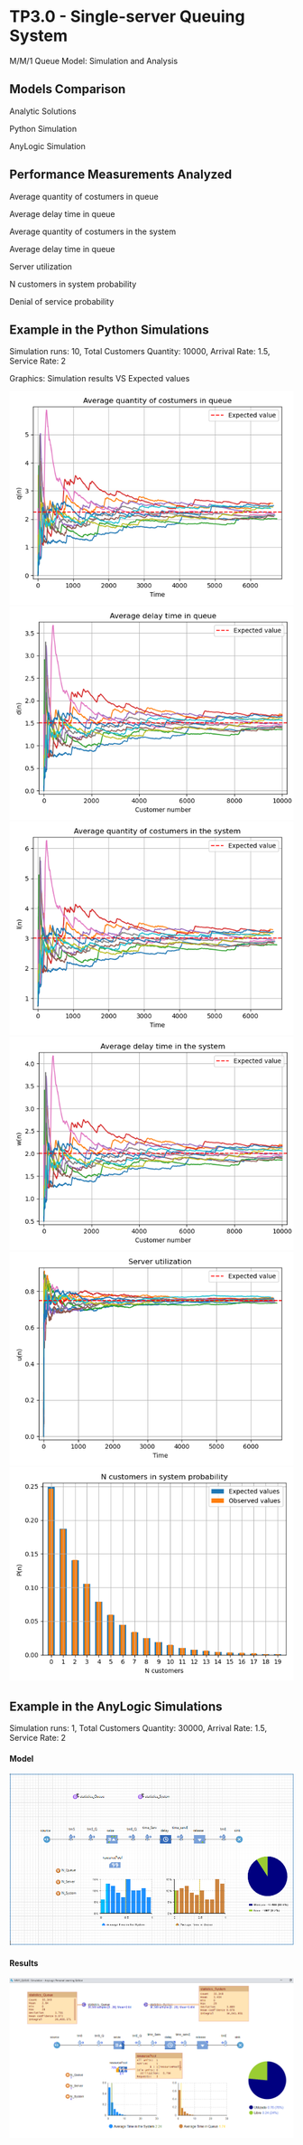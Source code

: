 # TP3.0 - Single-server Queuing System
M/M/1 Queue Model: Simulation and Analysis

## Models Comparison
Analytic Solutions

Python Simulation

AnyLogic Simulation

## Performance Measurements Analyzed
Average quantity of costumers in queue

Average delay time in queue

Average quantity of costumers in the system

Average delay time in queue

Server utilization

N customers in system probability

Denial of service probability

## Example in the Python Simulations
Simulation runs: 10, Total Customers Quantity: 10000, Arrival Rate: 1.5, Service Rate: 2

Graphics: Simulation results VS Expected values

![avg_num_in_queue](./graphs/graph_10runs_10000delays_config2_avg_num_in_queue.png)
![avg_delay_time_in_queue](./graphs/graph_10runs_10000delays_config2_avg_delay_time_in_queue.png)
![avg_num_in_the_system](./graphs/graph_10runs_10000delays_config2_avg_num_in_the_system.png)
![avg_delay_time_in_the_system](./graphs/graph_10runs_10000delays_config2_avg_delay_time_in_the_system.png)
![server_utilization](./graphs/graph_10runs_10000delays_config2_server_utilization.png)
![n_customers_probability](./graphs/graph_10runs_10000delays_config2_n_customers_in_queue_probability.png)

## Example in the AnyLogic Simulations
Simulation runs: 1, Total Customers Quantity: 30000, Arrival Rate: 1.5, Service Rate: 2

#### Model
![anylogic_general](./anylogic/model/anylogic_general.png)

#### Results
![anylogic_results](./anylogic/graphs/arrivalrate=1.5,servicerate=2.png)
